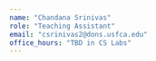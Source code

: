 ```yaml
---
name: "Chandana Srinivas"
role: "Teaching Assistant"
email: "csrinivas2@dons.usfca.edu"
office_hours: "TBD in CS Labs"
---
```

